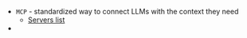 * `MCP` - standardized way to connect LLMs with the context they need
  * [Servers list](https://github.com/punkpeye/awesome-mcp-servers)
* 